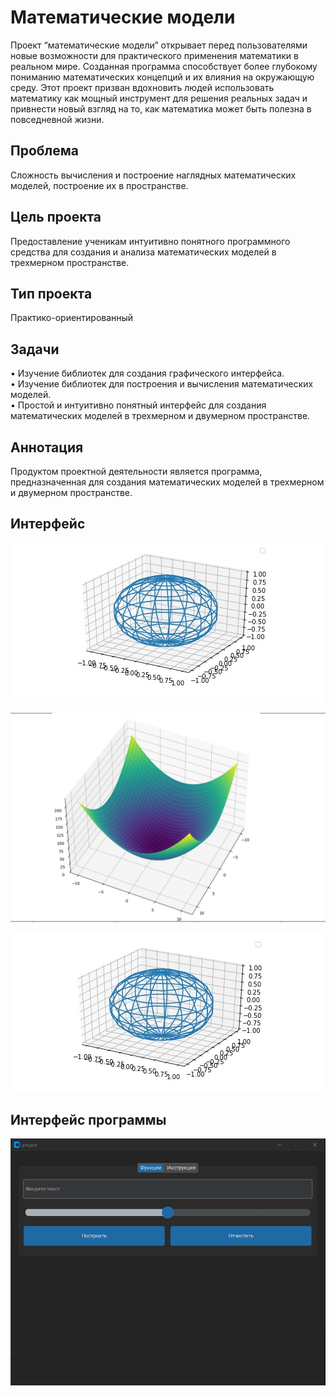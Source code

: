 <h1 class="code-line" data-line-start=0 data-line-end=1 ><a id="__0"></a>Математические модели</h1>
<p class="has-line-data" data-line-start="3" data-line-end="4">Проект “математические модели” открывает перед пользователями новые возможности для практического применения математики в реальном мире. Созданная программа способствует более глубокому пониманию математических концепций и их влияния на окружающую среду. Этот проект призван вдохновить людей использовать математику как мощный инструмент для решения реальных задач и привнести новый взгляд на то, как математика может быть полезна в повседневной жизни.</p>
<h2 class="code-line" data-line-start=5 data-line-end=6 ><a id="_5"></a>Проблема</h2>
<p class="has-line-data" data-line-start="6" data-line-end="7">Cложность вычисления и построение наглядных математических моделей, построение их в пространстве.</p>
<h2 class="code-line" data-line-start=8 data-line-end=9 ><a id="__8"></a>Цель проекта</h2>
<p class="has-line-data" data-line-start="9" data-line-end="10">Предоставление ученикам интуитивно понятного программного средства для создания и анализа математических моделей в трехмерном пространстве.</p>
<h2 class="code-line" data-line-start=11 data-line-end=12 ><a id="__11"></a>Тип проекта</h2>
<p class="has-line-data" data-line-start="12" data-line-end="13">Практико-ориентированный</p>
<h2 class="code-line" data-line-start=14 data-line-end=15 ><a id="_14"></a>Задачи</h2>
<p class="has-line-data" data-line-start="15" data-line-end="18">•   Изучение библиотек для создания графического интерфейса.<br>
•   Изучение библиотек для построения и вычисления математических моделей.<br>
•   Простой и интуитивно понятный интерфейс для создания математических моделей в трехмерном и двумерном пространстве.</p>
<h2 class="code-line" data-line-start=19 data-line-end=20 ><a id="_19"></a>Аннотация</h2>
<p class="has-line-data" data-line-start="20" data-line-end="21">Продуктом проектной деятельности является программа, предназначенная для создания математических моделей в трехмерном и двумерном пространстве.</p>
<h2 class="code-line" data-line-start=22 data-line-end=23 ><a id="_22"></a>Интерфейс</h2>
<p class="has-line-data" data-line-start="23" data-line-end="24"><img src="\image\image_1.jpg" alt="App Screenshot"></p>
<p class="has-line-data" data-line-start="23" data-line-end="24"><img src="\image\image_2.jpg" alt="App Screenshot"></p>
<p class="has-line-data" data-line-start="23" data-line-end="24"><img src="\image\image_3.jpg" alt="App Screenshot"></p>
<h2 class="code-line" data-line-start=22 data-line-end=23 ><a id="_22"></a>Интерфейс программы</h2>
<p class="has-line-data" data-line-start="23" data-line-end="24"><img src="\image\image_4.jpg" alt="App Screenshot"></p>